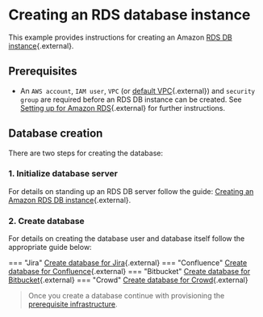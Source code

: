 # Creating an RDS database instance
This example provides instructions for creating an Amazon [RDS DB instance](https://aws.amazon.com/rds/){.external}.

## Prerequisites
* An `AWS account`, `IAM user`, `VPC` (or [default VPC](https://docs.aws.amazon.com/vpc/latest/userguide/default-vpc.html){.external}) and `security group` are required before an RDS DB instance can be created. See [Setting up for Amazon RDS](https://docs.aws.amazon.com/AmazonRDS/latest/UserGuide/CHAP_SettingUp.html){.external} for further instructions.

## Database creation
There are two steps for creating the database:

### 1. Initialize database server
For details on standing up an RDS DB server follow the guide: [Creating an Amazon RDS DB instance](https://docs.aws.amazon.com/AmazonRDS/latest/UserGuide/USER_CreateDBInstance.html){.external}. 
### 2. Create database
For details on creating the database user and database itself follow the appropriate guide below:

=== "Jira"
    [Create database for Jira](https://confluence.atlassian.com/adminjiraserver/connecting-jira-applications-to-a-database-938846850.html){.external}
=== "Confluence"
    [Create database for Confluence](https://confluence.atlassian.com/doc/database-configuration-159764.html#DatabaseConfiguration-Databasesetupsetup){.external}
=== "Bitbucket"
    [Create database for Bitbucket](https://confluence.atlassian.com/bitbucketserver/connect-bitbucket-to-an-external-database-776640378.html){.external}
=== "Crowd"
    [Create database for Crowd](https://confluence.atlassian.com/crowd/connecting-crowd-to-a-database-4030904.html){.external}
 

> Once you create a database continue with provisioning the [prerequisite infrastructure](../../userguide/PREREQUISITES.md).
